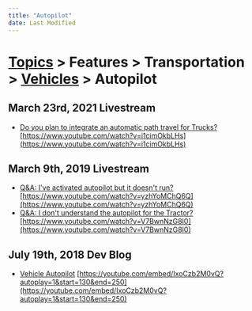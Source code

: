 ```yaml
---
title: "Autopilot"
date: Last Modified
---
```

# [Topics](../../../../topics.md) > Features > Transportation > [Vehicles](../../../../topics/features/transportation/vehicles.md) > Autopilot

## March 23rd, 2021 Livestream
* [Do you plan to integrate an automatic path travel for Trucks?](../../../../transcriptions/yt-i1cimOkbLHs.md) [https://www.youtube.com/watch?v=i1cimOkbLHs](https://www.youtube.com/watch?v=i1cimOkbLHs)

## March 9th, 2019 Livestream
* [Q&A: I've activated autopilot but it doesn't run?](../../../../transcriptions/yt-yzhYoMChQ6Q.md) [https://www.youtube.com/watch?v=yzhYoMChQ6Q](https://www.youtube.com/watch?v=yzhYoMChQ6Q)
* [Q&A: I don't understand the autopilot for the Tractor?](../../../../transcriptions/yt-V7BwnNzG8I0.md) [https://www.youtube.com/watch?v=V7BwnNzG8I0](https://www.youtube.com/watch?v=V7BwnNzG8I0)

## July 19th, 2018 Dev Blog
* [Vehicle Autopilot](../../../../transcriptions/yt-IxoCzb2M0vQ,130.550701,249.6.md) [https://youtube.com/embed/IxoCzb2M0vQ?autoplay=1&start=130&end=250](https://youtube.com/embed/IxoCzb2M0vQ?autoplay=1&start=130&end=250)
